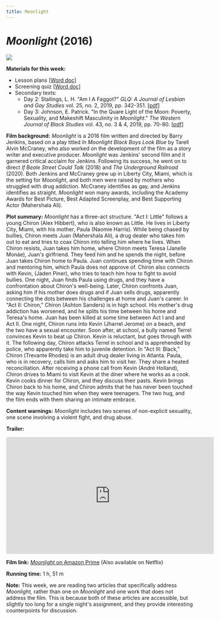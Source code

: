 ```yaml
---
title: Moonlight
---
```

# *Moonlight* (2016)

<a href="https://images-na.ssl-images-amazon.com/images/I/91PbfpzX5uL._AC_SL1500_.jpg">
<img src="https://images-na.ssl-images-amazon.com/images/I/91PbfpzX5uL._AC_SL1500_.jpg" class="poster">
</a>

**Materials for this week:**
* Lesson plans [<a href="/modules/unit 2: drama/Moonlight LP.docx" download>Word doc</a>]
* Screening quiz [<a href="/modules/unit 2: drama/Moonlight Quiz.docx" download>Word doc</a>]
* Secondary texts:
    * Day 2: Stallings, L. H. "Am I A Faggot?" *GLQ: A Journal of Lesbian and Gay Studies* vol. 25, no. 2, 2019, pp. 342-351. [<a href="/modules/unit 2: drama/Am I A Faggot.pdf" download>pdf</a>]
    * Day 3: Johnson, E. Patrick. "In the Quare Light of the Moon: Poverty, Sexuality, and Makeshift Masculinity in *Moonlight*." *The Western Journal of Black Studies* vol. 43, no. 3 & 4, 2019, pp. 70-80. [<a href="/modules/unit 2: drama/In the Quare Light of the Moon.pdf" download>pdf</a>]

**Film background:**
*Moonlight* is a 2016 film written and directed by Barry Jenkins, based on a play titled *In Moonlight Black Boys Look Blue* by Tarell Alvin McCraney, who also worked on the development of the film as a story writer and executive producer. *Moonlight* was Jenkins' second film and it garnered critical acclaim for Jenkins. Following its success, he went on to direct *If Beale Street Could Talk* (2018) and *The Underground Railroad* (2020). Both Jenkins and McCraney grew up in Liberty City, Miami, which is the setting for *Moonlight*, and both men were raised by mothers who struggled with drug addiction. McCraney identifies as gay, and Jenkins identifies as straight. *Moonlight* won many awards, including the Academy Awards for Best Picture, Best Adapted Screenplay, and Best Supporting Actor (Mahershala Ali).

**Plot summary:**
*Moonlight* has a three-act structure. "Act I: Little" follows a young Chiron (Alex Hibbert), who is also known as Little. He lives in Liberty City, Miami, with his mother, Paula (Naomie Harris). While being chased by bullies, Chiron meets Juan (Mahershala Ali), a drug dealer who takes him out to eat and tries to coax Chiron into telling him where he lives. When Chiron resists, Juan takes him home, where Chiron meets Teresa (Janelle Monáe), Juan's girlfriend. They feed him and he spends the night, before Juan takes Chiron home to Paula. Juan continues spending time with Chiron and mentoring him, which Paula does not approve of. Chiron also connects with Kevin, (Jaden Piner), who tries to teach him how to fight to avoid bullies. One night, Juan finds Paula using drugs, and they have a confrontation about Chiron's well-being. Later, Chiron confronts Juan, asking him if his mother does drugs and if Juan sells drugs, apparently connecting the dots between his challenges at home and Juan's career. In "Act II: Chiron," Chiron (Ashton Sanders) is in high school. His mother's drug addiction has worsened, and he splits his time between his home and Teresa's home. Juan has been killed at some time between Act I and and Act II. One night, Chiron runs into Kevin (Jharrel Jerome) on a beach, and the two have a sexual encounter. Soon after, at school, a bully named Terrel convinces Kevin to beat up Chiron. Kevin is reluctant, but goes through with it. The following day, Chiron attacks Terrel in school and is apprehended by police, who apparently take him to juvenile detention. In "Act III: Black," Chiron (Trevante Rhodes) is an adult drug dealer living in Atlanta. Paula, who is in recovery, calls him and asks him to visit her. They share a heated reconciliation. After receiving a phone call from Kevin (André Holland), Chiron drives to Miami to visit Kevin at the diner where he works as a cook. Kevin cooks dinner for Chiron, and they discuss their pasts. Kevin brings Chiron back to his home, and Chiron admits that he has never been touched the way Kevin touched him when they were teenagers. The two hug, and the film ends with them sharing an intimate embrace.

**Content warnings:**
*Moonlight* includes two scenes of non-explicit sexuality, one scene involving a violent fight, and drug abuse.

**Trailer:**
<div class="video-container">
<iframe width="560" height="315" src="https://www.youtube.com/embed/9NJj12tJzqc" frameborder="0" allow="accelerometer; autoplay; clipboard-write; encrypted-media; gyroscope; picture-in-picture" allowfullscreen></iframe>
</div>

**Film link:** [*Moonlight* on Amazon Prime](https://www.amazon.com/Moonlight-Mahershala-Ali/dp/B01MU9CMGJ) (Also available on Netflix)

**Running time:** 1 h, 51 m

**Note:** This week, we are reading two articles that specifically address *Moonlight,* rather than one on *Moonlight* and one work that does not address the film. This is because both of these articles are accessible, but slightly too long for a single night's assignment, and they provide interesting counterpoints for discussion.
